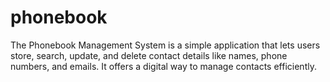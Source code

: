 # phonebook
The Phonebook Management System is a simple application that lets users store, search, update, and delete contact details like names, phone numbers, and emails. It offers a digital way to manage contacts efficiently.
